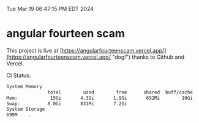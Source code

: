 Tue Mar 19 06:47:15 PM EDT 2024

# angular fourteen scam


This project is live at [https://angularfourteenscam.vercel.app/](https://angularfourteenscam.vercel.app/ "dog!") thanks to Github and Vercel.

CI Status: 

```bash
System Memory
               total        used        free      shared  buff/cache   available
Mem:            15Gi       4.3Gi       1.9Gi       692Mi        10Gi        10Gi
Swap:          8.0Gi       831Mi       7.2Gi
System Storage
699M	.
```
```bash

